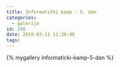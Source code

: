```yaml
---
title: Informatički kamp - 5. dan
categories:
  - galerija
id: 256
date: 2019-03-11 11:39:40
tags:
---
```


{% mygallery informaticki-kamp-5-dan %}